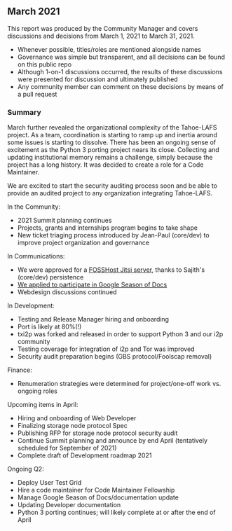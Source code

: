 ## March 2021

This report was produced by the Community Manager and covers discussions and decisions from March 1, 2021 to March 31, 2021.

+ Whenever possible, titles/roles are mentioned alongside names
+ Governance was simple but transparent, and all decisions can be found on this public repo
+ Although 1-on-1 discussions occurred, the results of these discussions were presented for discussion and ultimately published
+ Any community member can comment on these decisions by means of a pull request

### Summary

March further revealed the organizational complexity of the Tahoe-LAFS project.
As a team, coordination is starting to ramp up and inertia around some issues
is starting to dissolve. There has been an ongoing sense of excitement as the
Python 3 porting project nears its close. Collecting and updating institutional
memory remains a challenge, simply because the project has a long history. It was
decided to create a role for a Code Maintainer.

We are excited to start the security auditing process soon and be able to provide
an audited project to any organization integrating Tahoe-LAFS.

In the Community:
+ 2021 Summit planning continues
+ Projects, grants and internships program begins to take shape
+ New ticket triaging process introduced by Jean-Paul (core/dev) to improve
project organization and governance

In Communications:
+ We were approved for a [FOSSHost Jitsi server](https://tahoe-lafs.fossho.st/),
thanks to Sajith's (core/dev) persistence
+ [We applied to participate in Google Season of Docs](https://github.com/tahoe-lafs/community/blob/main/project-notes/season-of-docs-2021/project-proposal.md)
+ Webdesign discussions continued

In Development:
+ Testing and Release Manager hiring and onboarding
+ Port is likely at 80%(!)
+ txi2p was forked and released in order to support Python 3 and our i2p community
+ Testing coverage for integration of i2p and Tor was improved
+ Security audit preparation begins (GBS protocol/Foolscap removal)

Finance:
+ Renumeration strategies were determined for project/one-off work vs. ongoing roles

Upcoming items in April:
+ Hiring and onboarding of Web Developer
+ Finalizing storage node protocol Spec
+ Publishing RFP for storage node protocol security audit
+ Continue Summit planning and announce by end April (tentatively scheduled for September of 2021)
+ Complete draft of Development roadmap 2021

Ongoing Q2:
+ Deploy User Test Grid
+ Hire a code maintainer for Code Maintainer Fellowship
+ Manage Google Season of Docs/documentation update
+ Updating Developer documentation
+ Python 3 porting continues; will likely complete at or after the end of April

